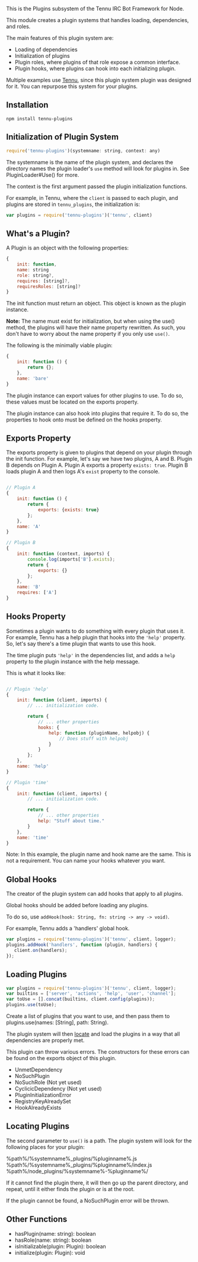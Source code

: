 This is the Plugins subsystem of the Tennu IRC Bot Framework for Node.

This module creates a plugin systems that handles loading, dependencies, and roles.

The main features of this plugin system are:

* Loading of dependencies
* Initialization of plugins
* Plugin roles, where plugins of that role expose a common interface.
* Plugin hooks, where plugins can hook into each initializing plugin.

Multiple examples use [Tennu](https://github.com/Tennu/tennu), since this
plugin system plugin was designed for it. You can repurpose this system
for your plugins.

## Installation

```
npm install tennu-plugins
```

## Initialization of Plugin System

```javascript
require('tennu-plugins')(systemname: string, context: any)
```

The systemname is the name of the plugin system, 
and declares the directory names the plugin loader's `use` method
will look for plugins in. See PluginLoader#Use() for more.

The context is the first argument passed the plugin initialization functions.

For example, in Tennu, where the `client` is passed to each plugin, 
and plugins are stored in `tennu_plugins`, the initialization is:

```javascript
var plugins = require('tennu-plugins')('tennu', client)
```

## What's a Plugin?

A Plugin is an object with the following properties:

```javascript
{
    init: function,
    name: string
    role: string?,
    requires: [string]?,
    requiresRoles: [string]?
}
```

The init function must return an object. This object is known as the plugin instance.

**Note:** The name must exist for initialization, but when using the use() method, 
the plugins will have their name property rewritten. As such, you don't have to worry
about the name property if you only use `use()`.

The following is the minimally viable plugin:

```javascript
{
    init: function () {
        return {};
    },
    name: 'bare'
}
```

The plugin instance can export values for other plugins to use. To do so, these
values must be located on the exports property.

The plugin instance can also hook into plugins that require it. To do so, the properties
to hook onto must be defined on the hooks property.

## Exports Property

The exports property is given to plugins that depend on your plugin through
the init function. For example, let's say we have two plugins, A and B.
Plugin B depends on Plugin A. Plugin A exports a property `exists: true`.
Plugin B loads plugin A and then logs A's `exist` property to the console.

```javascript

// Plugin A
{
    init: function () {
        return {
            exports: {exists: true}
        };
    },
    name: 'A'
}

// Plugin B
{
    init: function (context, imports) {
        console.log(imports['B'].exists);
        return {
            exports: {}
        };
    },
    name: 'B'
    requires: ['A']
}
```

## Hooks Property

Sometimes a plugin wants to do something with every plugin that uses it.
For example, Tennu has a help plugin that hooks into the `'help'` property.
So, let's say there's a time plugin that wants to use this hook.

The time plugin puts `'help'` in the dependencies list, and adds a `help`
property to the plugin instance with the help message.

This is what it looks like:

```javascript

// Plugin 'help'
{
    init: function (client, imports) {
        // ... initialization code.

        return {
            // ... other properties
            hooks: {
                help: function (pluginName, helpobj) {
                    // Does stuff with helpobj
                }
            }
        };
    },
    name: 'help'
}

// Plugin 'time'
{
    init: function (client, imports) {
        // ... initialization code.

        return {
            // ... other properties
            help: "Stuff about time."
        }
    },
    name: 'time'
}
```

Note: In this example, the plugin name and hook name are the same.
This is not a requirement. You can name your hooks whatever you want.

## Global Hooks

The creator of the plugin system can add hooks that apply to all plugins.

Global hooks should be added before loading any plugins.

To do so, use `addHook(hook: String, fn: string -> any -> void)`.

For example, Tennu adds a 'handlers' global hook.

```javascript
var plugins = require('tennu-plugins')('tennu', client, logger);
plugins.addHook('handlers', function (plugin, handlers) {
   client.on(handlers); 
});
```

## Loading Plugins

```javascript
var plugins = require('tennu-plugins')('tennu', client, logger);
var builtins = ['server', 'actions', 'help', 'user', 'channel'];
var toUse = [].concat(builtins, client.config(plugins));
plugins.use(toUse);
```

Create a list of plugins that you want to use, and then pass them to
plugins.use(names: [String], path: String).

The plugin system will then [locate](#Locate%20Plugins) and load the plugins in a way
that all dependencies are properly met.

This plugin can throw various errors. The constructors for these errors can be
found on the exports object of this plugin.

* UnmetDependency
* NoSuchPlugin
* NoSuchRole (Not yet used)
* CyclicicDependency (Not yet used)
* PluginInitializationError
* RegistryKeyAlreadySet
* HookAlreadyExists

## Locating Plugins

The second parameter to `use()` is a path. The plugin system will look for the following
places for your plugin:

%path%/%systemname%_plugins/%pluginname%.js
%path%/%systemname%_plugins/%pluginname%/index.js
%path%/node_plugins/%systemname%-%pluginname%/

If it cannot find the plugin there, it will then go up the parent directory, and repeat,
until it either finds the plugin or is at the root.

If the plugin cannot be found, a NoSuchPlugin error will be thrown.

## Other Functions

* hasPlugin(name: string): boolean
* hasRole(name: string): boolean
* isInitializable(plugin: Plugin): boolean
* initialize(plugin: Plugin): void